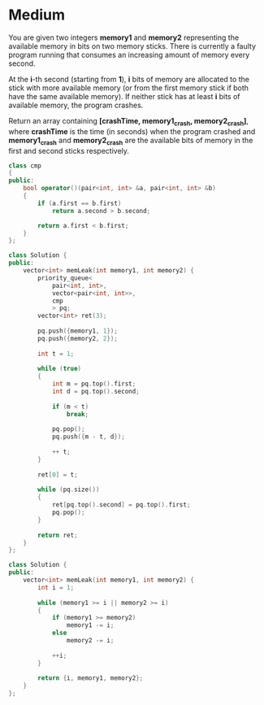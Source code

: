 # Medium

You are given two integers **memory1** and **memory2** representing the available memory in bits on two memory sticks. There is currently a faulty program running that consumes an increasing amount of memory every second.

At the **i**-th second (starting from **1**), **i** bits of memory are allocated to the stick with more available memory (or from the first memory stick if both have the same available memory). If neither stick has at least **i** bits of available memory, the program crashes.

Return an array containing **[crashTime, memory1<sub>crash</sub>, memory2<sub>crash</sub>]**, where **crashTime** is the time (in seconds) when the program crashed and **memory1<sub>crash</sub>** and **memory2<sub>crash</sub>** are the available bits of memory in the first and second sticks respectively.

```cpp
class cmp
{
public:
    bool operator()(pair<int, int> &a, pair<int, int> &b)
    {
        if (a.first == b.first)
            return a.second > b.second;

        return a.first < b.first;
    }
};

class Solution {
public:
    vector<int> memLeak(int memory1, int memory2) {
        priority_queue<
            pair<int, int>, 
            vector<pair<int, int>>, 
            cmp
            > pq;
        vector<int> ret(3);
        
        pq.push({memory1, 1});
        pq.push({memory2, 2});
        
        int t = 1;
        
        while (true)
        {
            int m = pq.top().first;
            int d = pq.top().second;
            
            if (m < t)
                break;
            
            pq.pop();
            pq.push({m - t, d});
            
            ++ t;
        }
        
        ret[0] = t;
        
        while (pq.size())
        {
            ret[pq.top().second] = pq.top().first;
            pq.pop();
        }
        
        return ret;
    }
};
```

```cpp
class Solution {
public:
    vector<int> memLeak(int memory1, int memory2) {
        int i = 1;
        
        while (memory1 >= i || memory2 >= i)
        {
            if (memory1 >= memory2)
                memory1 -= i;
            else
                memory2 -= i;
            
            ++i;
        }
        
        return {i, memory1, memory2};
    }
};
```
